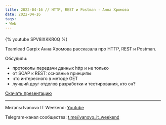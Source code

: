 ```yaml
---
title: 2022-04-16 // HTTP, REST и Postman - Анна Хромова
date: 2022-04-16
tags:
- Web
---
```


#### 

{% youtube SPV8lXKKR0Q %}

Teamlead Garpix Анна Хромова рассказала про HTTP, REST и Postman.

Обсудили:
- протоколы передачи данных http и не только
- от SOAP к REST: основные принципы
- что интересного в методе GET
- лучший друг отделов разработки и тестирования, кто он?

[Скачать презентацию](/ivanovo-it-weekend/images/2022-04-16/2022-04-16-http-rest-postman.pptx)

---

Митапы Ivanovo IT Weekend: [Youtube](https://www.youtube.com/channel/UCvNa9tbtI1_xgiY6F1QvQZQ)

Telegram-канал сообщества: [t.me/ivanovo_it_weekend](https://t.me/ivanovo_it_weekend)
